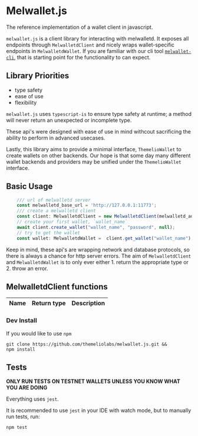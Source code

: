 # Melwallet.js

The reference implementation of a wallet client in javascript.

`melwallet.js` is a client library for interacting with melwalletd. It exposes all endpoints through `MelwalletdClient` and nicely wraps wallet-specific endpoints in `MelwalletdWallet`. If you are familiar with our cli tool [`melwallet-cli`](https://github.com/themeliolabs/melwallet-client), that is starting point for the functionality to can expect.

## Library Priorities

* type safety
* ease of use
* flexibility

`melwallet.js` uses `typescript-is` to ensure type safety at runtime; a method will never return an unexpected or incomplete type. 

These api's were designed with ease of use in mind withcout sacrificing the ability to perform in advanced usecases.

Lastly, this library aims to provide a minimal interface, `ThemelioWallet` to create wallets on other backends. Our hope is that some day many different wallet backends and providers may be unified under the `ThemelioWallet` interface.
## Basic Usage


```ts
    /// url of melwalletd server
    const melwalletd_base_url = 'http://127.0.0.1:11773';
    /// create a melwalletd client
    const client: MelwalletdClient = new MelwalletdClient(melwalletd_addr);
    // create your first wallet, `wallet_name`
    await client.create_wallet("wallet_name", "password", null);
    // try to get the wallet
    const wallet: MelwalletdWallet =  client.get_wallet("wallet_name");
```

Keep in mind, these api's are wrapping network and database protocols, so there is always a chance for http server errors. The aim of `MelwalletdClient` and `MelwalletdWallet` is to only ever either 1. return the appropriate type or 2. throw an error.

## MelwalletdClient functions

| Name | Return type| Description|
--- | --- | ---













### Dev Install
If you would like to use `npm`

```
git clone https://github.com/themeliolabs/melwallet.js.git &&
npm install 
```

## Tests

**ONLY RUN TESTS ON TESTNET WALLETS UNLESS YOU KNOW WHAT YOU ARE DOING**

Everything uses `jest`.

It is recommended to use `jest` in your IDE with watch mode, but to manually run tests, run:

```
npm test
```
